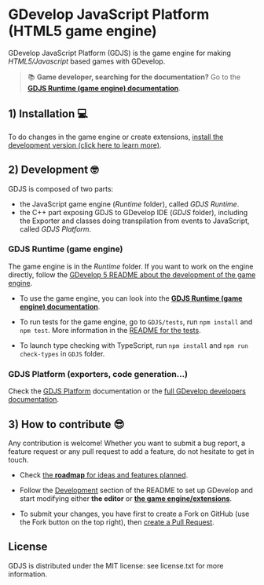 # GDevelop JavaScript Platform (HTML5 game engine)

GDevelop JavaScript Platform (GDJS) is the game engine for making
_HTML5/Javascript_ based games with GDevelop.

> 📚 **Game developer, searching for the documentation?** Go to the **[GDJS Runtime (game engine) documentation](https://docs.gdevelop-app.com/GDJS%20Documentation)**.

## 1) Installation 💻

To do changes in the game engine or create extensions, [install the development version (click here to learn more)](https://github.com/4ian/GDevelop/tree/master/newIDE).

## 2) Development 🤓

GDJS is composed of two parts:

- the JavaScript game engine (_Runtime_ folder), called _GDJS Runtime_.
- the C++ part exposing GDJS to GDevelop IDE (_GDJS_ folder), including the Exporter and classes doing transpilation from events to JavaScript, called _GDJS Platform_.

### GDJS Runtime (game engine)

The game engine is in the _Runtime_ folder. If you want to work on the engine directly, follow the [GDevelop 5 README about the development of the game engine](https://github.com/4ian/GDevelop/blob/master/newIDE/README.md#development-of-the-game-engine).

- To use the game engine, you can look into the **[GDJS Runtime (game engine) documentation](https://docs.gdevelop-app.com/GDJS%20Runtime%20Documentation)**.

- To run tests for the game engine, go to `GDJS/tests`, run `npm install` and `npm test`. More information in the [README for the tests](https://github.com/4ian/GDevelop/tree/master/GDJS/tests).

- To launch type checking with TypeScript, run `npm install` and `npm run check-types` in `GDJS` folder.

### GDJS Platform (exporters, code generation...)

Check the [GDJS Platform](https://docs.gdevelop-app.com/GDJS%20Documentation/index.html) documentation or the [full GDevelop developers documentation](https://docs.gdevelop-app.com/).

## 3) How to contribute 😎

Any contribution is welcome! Whether you want to submit a bug report, a feature request
or any pull request to add a feature, do not hesitate to get in touch.

- Check [the **roadmap** for ideas and features planned](https://trello.com/b/qf0lM7k8/gdevelop-roadmap).

- Follow the [Development](https://github.com/4ian/GDevelop/tree/master/newIDE#development) section of the README to set up GDevelop and start modifying either **the editor** or **[the game engine/extensions](https://github.com/4ian/GDevelop/tree/master/newIDE#development-of-the-game-engine-or-extensions)**.

- To submit your changes, you have first to create a Fork on GitHub (use the Fork button on the top right), then [create a Pull Request](https://help.github.com/articles/creating-a-pull-request-from-a-fork/).

## License

GDJS is distributed under the MIT license: see license.txt for
more information.
